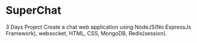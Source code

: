 # SuperChat

3 Days Project
Create a chat web application using NodeJS(No ExpressJs Framework), websocket, HTML, CSS, MongoDB, Redis(session).



